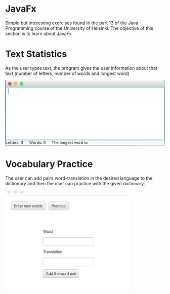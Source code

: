 # JavaFx
Simple but interesting exercises found in the part 13 of the Java Programming course of the University of Helsinki. The objective of this section is to learn about JavaFx

# Text Statistics
As the user types text, the program gives the user information about that text (number of letters, number of words and longest word)

![Screenshot](part13.7-gui-stats.gif)

# Vocabulary Practice
The user can add pairs word-translation in the desired language to the dictionary and then the user can practice with the given dictionary.

![Screenshot](gui-vocabulary-practice.gif)



